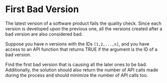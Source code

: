 # First Bad Version

The latest version of a software product fails the quality check. Since each version is developed upon the previous one, all the versions created after a bad version are also considered bad.

Suppose you have n versions with the IDs `[1,2,...,n]`, and you have access to an API function that returns TRUE if the argument is the ID of a bad version.

Find the first bad version that is causing all the later ones to be bad. Additionally, the solution should also return the number of API calls made during the process and should minimize the number of API calls too.